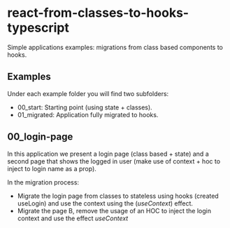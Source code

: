 # react-from-classes-to-hooks-typescript

Simple applications examples: migrations from class based components to hooks.

## Examples

Under each example folder you will find two subfolders:
- 00_start: Starting point (using state + classes).
- 01_migrated: Application fully migrated to hooks.

## 00_login-page

In this application we present a login page (class based + state) and a second page that shows the logged in user (make use
of context + hoc to inject to login name as a prop).

In the migration process:
  - Migrate the login page from classes to stateless using hooks (created useLogin) and use the context using the (_useContext_) effect.
  - Migrate the page B, remove the usage of an HOC to inject the login context and use the effect _useContext_


